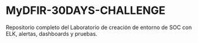 # MyDFIR-30DAYS-CHALLENGE
Repositorio completo del Laboratorio de creación de entorno de SOC con ELK, alertas, dashboards y pruebas.
